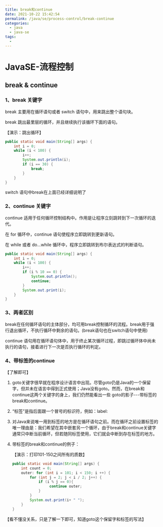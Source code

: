 ```yaml
---
title: break和continue
date: 2021-10-22 15:42:54
permalink: /java/se/process-control/break-continue
categories: 
  - java
  - java-se
tags: 
  - 
---
```

# JavaSE-流程控制



## break & continue

### 1、break 关键字

break 主要用在循环语句或者 switch 语句中，用来跳出整个语句块。

break 跳出最里层的循环，并且继续执行该循环下面的语句。

【演示：跳出循环】

```java
public static void main(String[] args) {
    int i = 0;
    while (i < 100) {
        i++;
        System.out.println(i);
        if (i == 30) {
            break;
        }
    }
}
```

switch 语句中break在上面已经详细说明了

### 2、continue 关键字

continue 适用于任何循环控制结构中。作用是让程序立刻跳转到下一次循环的迭代。

在 for 循环中，continue 语句使程序立即跳转到更新语句。

在 while 或者 do…while 循环中，程序立即跳转到布尔表达式的判断语句。

```java
public static void main(String[] args) {
    int i = 0;
    while (i < 100) {
        i++;
        if (i % 10 == 0) {
            System.out.println();
            continue;
        }
        System.out.print(i);
    }
}
```

### 3、两者区别

break在任何循环语句的主体部分，均可用break控制循环的流程。break用于强行退出循环，不执行循环中剩余的语句。(break语句也在switch语句中使用)

continue 语句用在循环语句体中，用于终止某次循环过程，即跳过循环体中尚未执行的语句，接着进行下一次是否执行循环的判定。

### 4、带标签的continue

【了解即可】

1. goto关键字很早就在程序设计语言中出现。尽管goto仍是Java的一个保留字，但并未在语言中得到正式使用；Java没有goto。然而，在break和continue这两个关键字的身上，我们仍然能看出一些 goto的影子---带标签的break和continue。

2. “标签”是指后面跟一个冒号的标识符，例如：label:

3. 对Java来说唯一用到标签的地方是在循环语句之前。而在循环之前设置标签的唯一理由是：我们希望在其中嵌套另一个循环，由于break和continue关键字通常只中断当前循环，但若随同标签使用，它们就会中断到存在标签的地方。

4. 带标签的break和continue的例子：

   【演示：打印101-150之间所有的质数】

   ```java
   public static void main(String[] args) {
       int count = 0;
       outer: for (int i = 101; i < 150; i ++) {
           for (int j = 2; j < i / 2; j++) {
               if (i % j == 0){
                    continue outer;
               }
           }
           System.out.print(i+ " ");
       }
   }
   ```

【看不懂没关系，只是了解一下即可，知道goto这个保留字和标签的写法】

